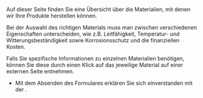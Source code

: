 Auf dieser Seite finden Sie eine Übersicht über die Materialien, mit denen wir
Ihre Produkte herstellen können.

Bei der Auswahl des richtigen Materials muss man zwischen verschiedenen
Eigenschaften unterscheiden, wie z.B. Leitfähigkeit, Temperatur- und
Witterungsbeständigkeit sowie Korrosionsschutz und die finanziellen Kosten.

Falls Sie spezifische Informationen zu einzelnen Materialien benötigen, können
Sie diese durch einen Klick auf das jeweilige Material auf einer externen Seite
entnehmen.

* Mit dem Absenden des Formulares erklären Sie sich einverstanden mit der .

